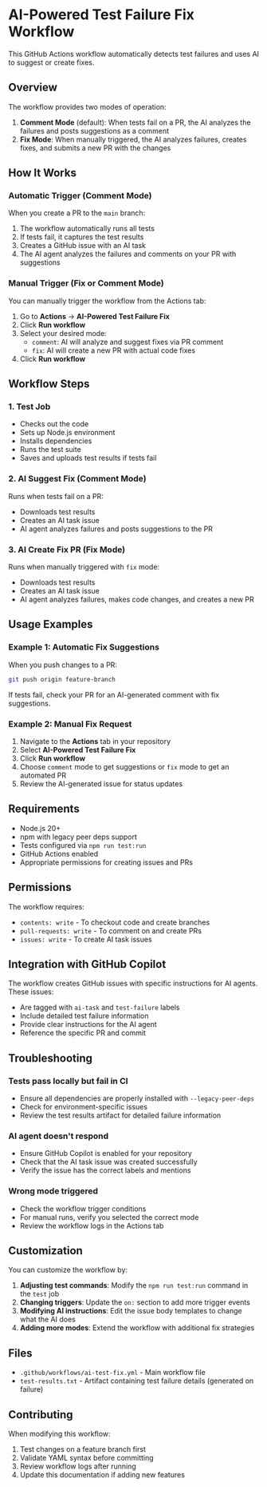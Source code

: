# AI-Powered Test Failure Fix Workflow

This GitHub Actions workflow automatically detects test failures and uses AI to suggest or create fixes.

## Overview

The workflow provides two modes of operation:

1. **Comment Mode** (default): When tests fail on a PR, the AI analyzes the failures and posts suggestions as a comment
2. **Fix Mode**: When manually triggered, the AI analyzes failures, creates fixes, and submits a new PR with the changes

## How It Works

### Automatic Trigger (Comment Mode)

When you create a PR to the `main` branch:

1. The workflow automatically runs all tests
2. If tests fail, it captures the test results
3. Creates a GitHub issue with an AI task
4. The AI agent analyzes the failures and comments on your PR with suggestions

### Manual Trigger (Fix or Comment Mode)

You can manually trigger the workflow from the Actions tab:

1. Go to **Actions** → **AI-Powered Test Failure Fix**
2. Click **Run workflow**
3. Select your desired mode:
   - `comment`: AI will analyze and suggest fixes via PR comment
   - `fix`: AI will create a new PR with actual code fixes
4. Click **Run workflow**

## Workflow Steps

### 1. Test Job
- Checks out the code
- Sets up Node.js environment
- Installs dependencies
- Runs the test suite
- Saves and uploads test results if tests fail

### 2. AI Suggest Fix (Comment Mode)
Runs when tests fail on a PR:
- Downloads test results
- Creates an AI task issue
- AI agent analyzes failures and posts suggestions to the PR

### 3. AI Create Fix PR (Fix Mode)
Runs when manually triggered with `fix` mode:
- Downloads test results
- Creates an AI task issue
- AI agent analyzes failures, makes code changes, and creates a new PR

## Usage Examples

### Example 1: Automatic Fix Suggestions

When you push changes to a PR:
```bash
git push origin feature-branch
```

If tests fail, check your PR for an AI-generated comment with fix suggestions.

### Example 2: Manual Fix Request

1. Navigate to the **Actions** tab in your repository
2. Select **AI-Powered Test Failure Fix**
3. Click **Run workflow**
4. Choose `comment` mode to get suggestions or `fix` mode to get an automated PR
5. Review the AI-generated issue for status updates

## Requirements

- Node.js 20+
- npm with legacy peer deps support
- Tests configured via `npm run test:run`
- GitHub Actions enabled
- Appropriate permissions for creating issues and PRs

## Permissions

The workflow requires:
- `contents: write` - To checkout code and create branches
- `pull-requests: write` - To comment on and create PRs
- `issues: write` - To create AI task issues

## Integration with GitHub Copilot

The workflow creates GitHub issues with specific instructions for AI agents. These issues:
- Are tagged with `ai-task` and `test-failure` labels
- Include detailed test failure information
- Provide clear instructions for the AI agent
- Reference the specific PR and commit

## Troubleshooting

### Tests pass locally but fail in CI
- Ensure all dependencies are properly installed with `--legacy-peer-deps`
- Check for environment-specific issues
- Review the test results artifact for detailed failure information

### AI agent doesn't respond
- Ensure GitHub Copilot is enabled for your repository
- Check that the AI task issue was created successfully
- Verify the issue has the correct labels and mentions

### Wrong mode triggered
- Check the workflow trigger conditions
- For manual runs, verify you selected the correct mode
- Review the workflow logs in the Actions tab

## Customization

You can customize the workflow by:

1. **Adjusting test commands**: Modify the `npm run test:run` command in the `test` job
2. **Changing triggers**: Update the `on:` section to add more trigger events
3. **Modifying AI instructions**: Edit the issue body templates to change what the AI does
4. **Adding more modes**: Extend the workflow with additional fix strategies

## Files

- `.github/workflows/ai-test-fix.yml` - Main workflow file
- `test-results.txt` - Artifact containing test failure details (generated on failure)

## Contributing

When modifying this workflow:
1. Test changes on a feature branch first
2. Validate YAML syntax before committing
3. Review workflow logs after running
4. Update this documentation if adding new features

